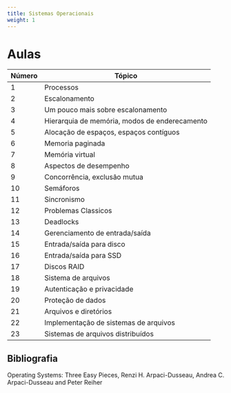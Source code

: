 ```yaml
---
title: Sistemas Operacionais
weight: 1
---
```


# Aulas

| Número | Tópico                                        |
| ------ | --------------------------------------------- |
| 1      | Processos                                     |
| 2      | Escalonamento                                 |
| 3      | Um pouco mais sobre escalonamento             |
| 4      | Hierarquia de memória, modos de enderecamento |
| 5      | Alocação de espaços, espaços contíguos        |
| 6      | Memoria paginada                              |
| 7      | Memória virtual                               |
| 8      | Aspectos de desempenho                        |
| 9      | Concorrência, exclusão mutua                  |
| 10     | Semáforos                                     |
| 11     | Sincronismo                                   |
| 12     | Problemas Classicos                           |
| 13     | Deadlocks                                     |
| 14     | Gerenciamento de entrada/saída                |
| 15     | Entrada/saída para disco                      |
| 16     | Entrada/saída para SSD                        |
| 17     | Discos RAID                                   |
| 18     | Sistema de arquivos                           |
| 19     | Autenticação e privacidade                    |
| 20     | Proteção de dados                             |
| 21     | Arquivos e diretórios                         |
| 22     | Implementação de sistemas de arquivos         |
| 23     | Sistemas de arquivos distribuídos             |

## Bibliografia
Operating Systems: Three Easy Pieces, Renzi H. Arpaci-Dusseau, Andrea C. Arpaci-Dusseau and Peter Reiher
